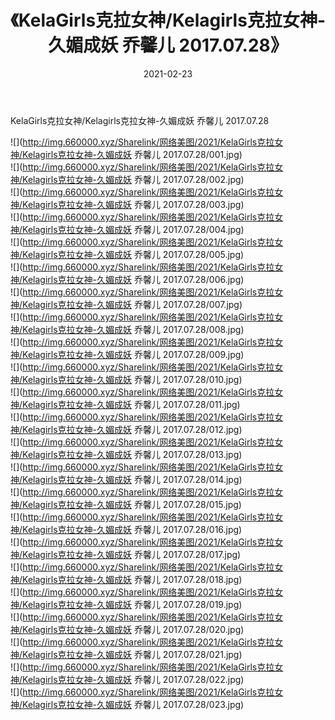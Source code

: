 ﻿---
layout: post
title:  《KelaGirls克拉女神/Kelagirls克拉女神-久媚成妖 乔馨儿 2017.07.28》
date:   2021-02-23
img: http://img.660000.xyz/Sharelink/网络美图/2021/KelaGirls克拉女神/Kelagirls克拉女神-久媚成妖 乔馨儿 2017.07.28/000.jpg
categories: [美女, 清纯, 唯美]
---

KelaGirls克拉女神/Kelagirls克拉女神-久媚成妖 乔馨儿 2017.07.28

 ![](http://img.660000.xyz/Sharelink/网络美图/2021/KelaGirls克拉女神/Kelagirls克拉女神-久媚成妖 乔馨儿 2017.07.28/001.jpg) <br>![](http://img.660000.xyz/Sharelink/网络美图/2021/KelaGirls克拉女神/Kelagirls克拉女神-久媚成妖 乔馨儿 2017.07.28/002.jpg) <br>![](http://img.660000.xyz/Sharelink/网络美图/2021/KelaGirls克拉女神/Kelagirls克拉女神-久媚成妖 乔馨儿 2017.07.28/003.jpg) <br>![](http://img.660000.xyz/Sharelink/网络美图/2021/KelaGirls克拉女神/Kelagirls克拉女神-久媚成妖 乔馨儿 2017.07.28/004.jpg) <br>![](http://img.660000.xyz/Sharelink/网络美图/2021/KelaGirls克拉女神/Kelagirls克拉女神-久媚成妖 乔馨儿 2017.07.28/005.jpg) <br>![](http://img.660000.xyz/Sharelink/网络美图/2021/KelaGirls克拉女神/Kelagirls克拉女神-久媚成妖 乔馨儿 2017.07.28/006.jpg) <br>![](http://img.660000.xyz/Sharelink/网络美图/2021/KelaGirls克拉女神/Kelagirls克拉女神-久媚成妖 乔馨儿 2017.07.28/007.jpg) <br>![](http://img.660000.xyz/Sharelink/网络美图/2021/KelaGirls克拉女神/Kelagirls克拉女神-久媚成妖 乔馨儿 2017.07.28/008.jpg) <br>![](http://img.660000.xyz/Sharelink/网络美图/2021/KelaGirls克拉女神/Kelagirls克拉女神-久媚成妖 乔馨儿 2017.07.28/009.jpg) <br>![](http://img.660000.xyz/Sharelink/网络美图/2021/KelaGirls克拉女神/Kelagirls克拉女神-久媚成妖 乔馨儿 2017.07.28/010.jpg) <br>![](http://img.660000.xyz/Sharelink/网络美图/2021/KelaGirls克拉女神/Kelagirls克拉女神-久媚成妖 乔馨儿 2017.07.28/011.jpg) <br>![](http://img.660000.xyz/Sharelink/网络美图/2021/KelaGirls克拉女神/Kelagirls克拉女神-久媚成妖 乔馨儿 2017.07.28/012.jpg) <br>![](http://img.660000.xyz/Sharelink/网络美图/2021/KelaGirls克拉女神/Kelagirls克拉女神-久媚成妖 乔馨儿 2017.07.28/013.jpg) <br>![](http://img.660000.xyz/Sharelink/网络美图/2021/KelaGirls克拉女神/Kelagirls克拉女神-久媚成妖 乔馨儿 2017.07.28/014.jpg) <br>![](http://img.660000.xyz/Sharelink/网络美图/2021/KelaGirls克拉女神/Kelagirls克拉女神-久媚成妖 乔馨儿 2017.07.28/015.jpg) <br>![](http://img.660000.xyz/Sharelink/网络美图/2021/KelaGirls克拉女神/Kelagirls克拉女神-久媚成妖 乔馨儿 2017.07.28/016.jpg) <br>![](http://img.660000.xyz/Sharelink/网络美图/2021/KelaGirls克拉女神/Kelagirls克拉女神-久媚成妖 乔馨儿 2017.07.28/017.jpg) <br>![](http://img.660000.xyz/Sharelink/网络美图/2021/KelaGirls克拉女神/Kelagirls克拉女神-久媚成妖 乔馨儿 2017.07.28/018.jpg) <br>![](http://img.660000.xyz/Sharelink/网络美图/2021/KelaGirls克拉女神/Kelagirls克拉女神-久媚成妖 乔馨儿 2017.07.28/019.jpg) <br>![](http://img.660000.xyz/Sharelink/网络美图/2021/KelaGirls克拉女神/Kelagirls克拉女神-久媚成妖 乔馨儿 2017.07.28/020.jpg) <br>![](http://img.660000.xyz/Sharelink/网络美图/2021/KelaGirls克拉女神/Kelagirls克拉女神-久媚成妖 乔馨儿 2017.07.28/021.jpg) <br>![](http://img.660000.xyz/Sharelink/网络美图/2021/KelaGirls克拉女神/Kelagirls克拉女神-久媚成妖 乔馨儿 2017.07.28/022.jpg) <br>![](http://img.660000.xyz/Sharelink/网络美图/2021/KelaGirls克拉女神/Kelagirls克拉女神-久媚成妖 乔馨儿 2017.07.28/023.jpg) <br>